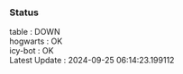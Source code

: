 ### Status


table : DOWN  
hogwarts : OK  
icy-bot : OK  
Latest Update : 2024-09-25 06:14:23.199112
